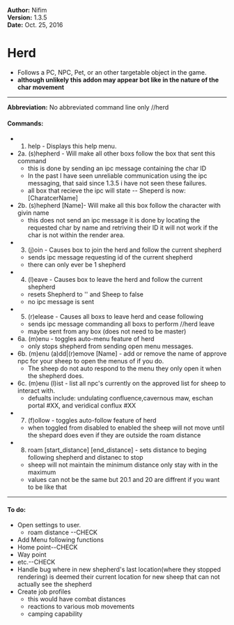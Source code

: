 **Author:**  Nifim<br>
**Version:**  1.3.5<br>
**Date:** Oct. 25, 2016<br>

# Herd #

* Follows a PC, NPC, Pet, or an other targetable object in the game.
* **although unlikely this addon may appear bot like in the nature of the char movement**

----

**Abbreviation:** No abbreviated command line only //herd

#### Commands: ####
* 1. help - Displays this help menu.
* 2a. (s)hepherd - Will make all other boxs follow the box that sent this command
  - this is done by sending an ipc message containing the char ID
  - In the past I have seen unreliable communication using the ipc messaging, that said since 1.3.5 i have not seen these failures.
  - all box that recieve the ipc will state -- Sheperd is now: [CharatcerName]
* 2b. (s)hepherd [Name]- Will make all this box follow the character with givin name
  - this does not send an ipc message it is done by locating the requested char by name and retriving their ID it will not work if the char is not within the render area. 
* 3. (j)oin - Causes box to join the herd and follow the current shepherd
  - sends ipc message requesting id of the current shepherd
  - there can only ever be 1 shepherd
* 4. (l)eave - Causes box to leave the herd and follow the current shepherd
  - resets Shepherd to '' and Sheep to false
  - no ipc message is sent 
* 5. (r)elease - Causes all boxs to leave herd and cease following
  - sends ipc message commanding all boxs to perform //herd leave
  - maybe sent from any box (does not need to be master)
* 6a. (m)enu - toggles auto-menu feature of herd
  - only stops shepherd from sending open menu messages.
* 6b. (m)enu (a)dd|(r)emove [Name] - add or remove the name of approve npc for your sheep to open the menus of if you do.
  - The sheep do not auto respond to the menu they only open it when the shepherd does.
* 6c. (m)enu (l)ist - list all npc's currently on the approved list for sheep to interact with.
  - defualts include: undulating confluence,cavernous maw, eschan portal #XX, and veridical conflux #XX
* 7.  (f)ollow - toggles auto-follow feature of herd
  - when toggled from disabled to enabled the sheep will not move until the shepard does even if they are outside the roam distance
* 8.  roam [start_distance] [end_distance] - sets distance to beging following shepherd and distanec to stop
  - sheep will not maintain the minimum distance only stay with in the maximum
  - values can not be the same but 20.1 and 20 are diffrent if you want to be like that
----

#### To do: ####
* Open settings to user.
  * roam distance --CHECK
* Add Menu following functions
 * Home point--CHECK
 * Way point
 * etc.--CHECK
* Handle bug where in new shepherd's last location(where they stopped rendering) is deemed their current location for new sheep that can not actually see the shepherd
* Create job profiles 
  * this would have combat distances
  * reactions to various mob movements
  * camping capability
